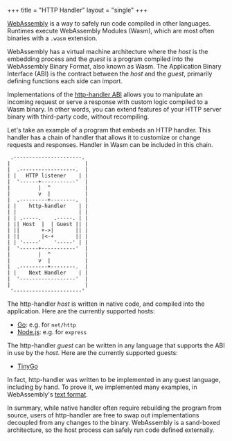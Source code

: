 +++
title = "HTTP Handler"
layout = "single"
+++

[WebAssembly][1] is a way to safely run code compiled in other languages.
Runtimes execute WebAssembly Modules (Wasm), which are most often binaries with
a `.wasm` extension.

WebAssembly has a virtual machine architecture where the *host* is the
embedding process and the *guest* is a program compiled into the WebAssembly
Binary Format, also known as Wasm. The Application Binary Interface (ABI) is the
contract between the *host* and the *guest*, primarily defining functions each
side can import.

Implementations of the [http-handler ABI](/http-handler-abi) allows you to
manipulate an incoming request or serve a response with custom logic compiled
to a Wasm binary. In other words, you can extend features of your HTTP server
binary with third-party code, without recompiling.

Let's take an example of a program that embeds an HTTP handler. This handler
has a chain of handler that allows it to customize or change requests and
responses. Handler in Wasm can be included in this chain.

```goat
 .----------------------. 
|                        |
|  .------------------.  |
| |   HTTP listener    | |
|  '------+-----------'  | 
|         |  ^           |
|         v  |           |
|  .---------+--------.  |
| |    http-handler    | |
| |                    | |
| | .-----.    .-----. | |
| || Host  |  | Guest || |
| ||       +->|       || |
| ||       |<-+       || |
| | '-----'    '-----' | |
|  '------+-----------'  | 
|         |  ^           |
|         v  |           |
|  .---------+--------.  |
| |    Next Handler    | |
|  '------------------'  | 
|                        |
 '----------------------' 
```

The http-handler *host* is written in native code, and compiled into the
application. Here are the currently supported hosts:

* [Go](https://github.com/http-wasm/http-wasm-host-go): e.g. for `net/http`
* [Node.js](https://github.com/http-wasm/http-wasm-host-js): e.g. for `express`

The http-handler *guest* can be written in any language that supports the
ABI in use by the *host*. Here are the currently supported guests:

* [TinyGo](https://github.com/http-wasm/http-wasm-guest-tinygo)

In fact, http-handler was written to be implemented in any guest language,
including by hand. To prove it, we implemented many examples, in WebAssembly's
[text format](https://github.com/http-wasm/http-wasm-host-go/tree/main/examples).

In summary, while native handler often require rebuilding the program from
source, users of http-handler are free to swap out implementations decoupled
from any changes to the binary. WebAssembly is a sand-boxed architecture, so
the host process can safely run code defined externally.

[1]: https://webassembly.org/
[2]: https://wazero.io
[3]: https://v8.dev
[4]: https://rustwasm.github.io/docs/book
[5]: https://tinygo.org/docs/guides/webassembly/

